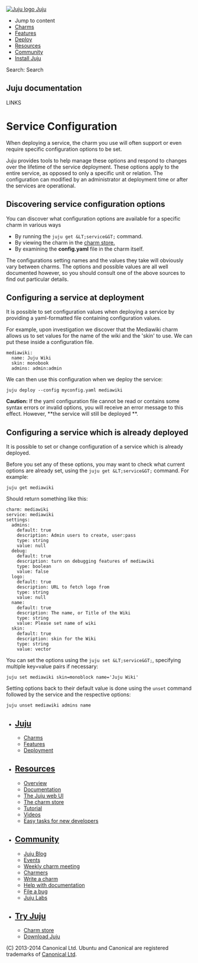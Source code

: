 [ ![Juju logo](//assets.ubuntu.com/sites/ubuntu/latest/u/img/logo.png) Juju
](https://juju.ubuntu.com/)

  - Jump to content
  - [Charms](https://juju.ubuntu.com/charms/)
  - [Features](https://juju.ubuntu.com/features/)
  - [Deploy](https://juju.ubuntu.com/deployment/)
  - [Resources](https://juju.ubuntu.com/resources/)
  - [Community](https://juju.ubuntu.com/community/)
  - [Install Juju](https://juju.ubuntu.com/download/)

Search: Search

## Juju documentation

LINKS

# Service Configuration

When deploying a service, the charm you use will often support or even require
specific configuration options to be set.

Juju provides tools to help manage these options and respond to changes over the
lifetime of the service deployment. These options apply to the entire service,
as opposed to only a specific unit or relation. The configuration can modified
by an administrator at deployment time or after the services are operational.

## Discovering service configuration options

You can discover what configuration options are available for a specific charm
in various ways

  - By running the `juju get &LT;service&GT;` command.
  - By viewing the charm in the [charm store.](http://jujucharms.com)
  - By examining the **config.yaml** file in the charm itself.

The configurations setting names and the values they take will obviously vary
between charms. The options and possible values are all well documented however,
so you should consult one of the above sources to find out particular details.

## Configuring a service at deployment

It is possible to set configuration values when deploying a service by providing
a yaml-formatted file containing configuration values.

For example, upon investigation we discover that the Mediawiki charm allows us
to set values for the name of the wiki and the 'skin' to use. We can put these
inside a configuration file.

    mediawiki:
      name: Juju Wiki
      skin: monobook
      admins: admin:admin

We can then use this configuration when we deploy the service:

    juju deploy --config myconfig.yaml mediawiki

**Caution:** If the yaml configuration file cannot be read or contains some syntax errors or invalid options, you will receive an error message to this effect. However, **the service will still be deployed **. 

## Configuring a service which is already deployed

It is possible to set or change configuration of a service which is already
deployed.

Before you set any of these options, you may want to check what current options
are already set, using the `juju get &LT;service&GT;` command. For example:

    juju get mediawiki

Should return something like this:

    charm: mediawiki
    service: mediawiki
    settings:
      admins:
        default: true
        description: Admin users to create, user:pass
        type: string
        value: null
      debug:
        default: true
        description: turn on debugging features of mediawiki
        type: boolean
        value: false
      logo:
        default: true
        description: URL to fetch logo from
        type: string
        value: null
      name:
        default: true
        description: The name, or Title of the Wiki
        type: string
        value: Please set name of wiki
      skin:
        default: true
        description: skin for the Wiki
        type: string
        value: vector

You can set the options using the `juju set &LT;service&GT;`, specifying
multiple key=value pairs if necessary:

    juju set mediawiki skin=monoblock name='Juju Wiki' 

Setting options back to their default value is done using the `unset` command
followed by the service and the respective options:

    juju unset mediawiki admins name 

  - ## [Juju](/)

    - [Charms](/charms/)
    - [Features](/features/)
    - [Deployment](/deployment/)
  - ## [Resources](/resources/)

    - [Overview](/resources/overview/)
    - [Documentation](/docs/)
    - [The Juju web UI](/resources/juju-gui/)
    - [The charm store](/docs/authors-charm-store.html)
    - [Tutorial](/docs/getting-started.html#test)
    - [Videos](/resources/videos/)
    - [Easy tasks for new developers](/resources/easy-tasks-for-new-developers/)
  - ## [Community](/community)

    - [Juju Blog](/community/blog/)
    - [Events](/events/)
    - [Weekly charm meeting](/community/weekly-charm-meeting/)
    - [Charmers](/community/charmers/)
    - [Write a charm](/docs/authors-charm-writing.html)
    - [Help with documentation](/docs/contributing.html)
    - [File a bug](https://bugs.launchpad.net/juju-core/+filebug)
    - [Juju Labs](/communiy/labs/)
  - ## [Try Juju](https://jujucharms.com/sidebar/)

    - [Charm store](https://jujucharms.com/)
    - [Download Juju](/download/)

(C) 2013-2014 Canonical Ltd. Ubuntu and Canonical are registered trademarks of
[Canonical Ltd](http://www.canonical.com).

